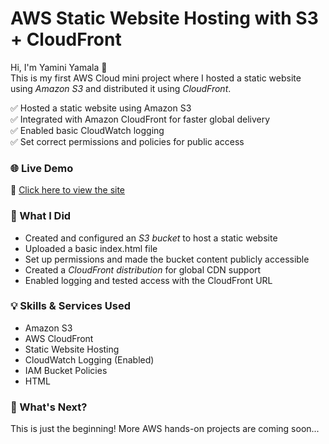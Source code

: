 # AWS Static Website Hosting with S3 + CloudFront

Hi, I'm Yamini Yamala 👋  
This is my first AWS Cloud mini project where I hosted a static website using *Amazon S3* and distributed it using *CloudFront*.

✅ Hosted a static website using Amazon S3  
✅ Integrated with Amazon CloudFront for faster global delivery  
✅ Enabled basic CloudWatch logging  
✅ Set correct permissions and policies for public access

### 🌐 Live Demo
🔗 [Click here to view the site](https://dofs4ue7kgvbh.cloudfront.net)


### 📌 What I Did
- Created and configured an *S3 bucket* to host a static website
- Uploaded a basic index.html file
- Set up permissions and made the bucket content publicly accessible
- Created a *CloudFront distribution* for global CDN support
- Enabled logging and tested access with the CloudFront URL


### 💡 Skills & Services Used
- Amazon S3
- AWS CloudFront
- Static Website Hosting
- CloudWatch Logging (Enabled)
- IAM Bucket Policies
- HTML


### 🚀 What's Next?
This is just the beginning! More AWS hands-on projects are coming soon...
